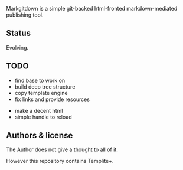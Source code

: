 Markgitdown is a simple git-backed html-fronted markdown-mediated publishing tool.


Status
------
Evolving.


TODO
----
+ find base to work on
+ build deep tree structure
+ copy template engine
+ fix links and provide resources
* make a decent html
* simple handle to reload



Authors & license
-----------------
The Author does not give a thought to all of it.

However this repository contains Templite+.